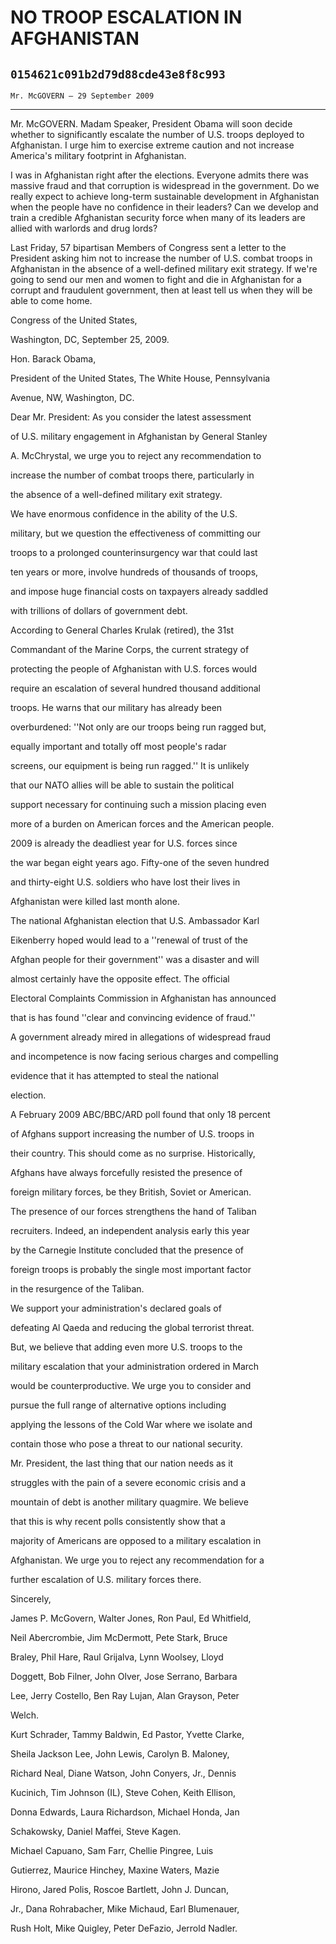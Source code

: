 # NO TROOP ESCALATION IN AFGHANISTAN
## `0154621c091b2d79d88cde43e8f8c993`
`Mr. McGOVERN — 29 September 2009`

---


Mr. McGOVERN. Madam Speaker, President Obama will soon decide whether 
to significantly escalate the number of U.S. troops deployed to 
Afghanistan. I urge him to exercise extreme caution and not increase 
America's military footprint in Afghanistan.

I was in Afghanistan right after the elections. Everyone admits there 
was massive fraud and that corruption is widespread in the government. 
Do we really expect to achieve long-term sustainable development in 
Afghanistan when the people have no confidence in their leaders? Can we 
develop and train a credible Afghanistan security force when many of 
its leaders are allied with warlords and drug lords?

Last Friday, 57 bipartisan Members of Congress sent a letter to the 
President asking him not to increase the number of U.S. combat troops 
in Afghanistan in the absence of a well-defined military exit strategy. 
If we're going to send our men and women to fight and die in 
Afghanistan for a corrupt and fraudulent government, then at least tell 
us when they will be able to come home.

















Congress of the United States,
















 Washington, DC, September 25, 2009.


 Hon. Barack Obama,


 President of the United States, The White House, Pennsylvania 




 Avenue, NW, Washington, DC.



 Dear Mr. President: As you consider the latest assessment 


 of U.S. military engagement in Afghanistan by General Stanley 


 A. McChrystal, we urge you to reject any recommendation to 


 increase the number of combat troops there, particularly in 


 the absence of a well-defined military exit strategy.



 We have enormous confidence in the ability of the U.S. 


 military, but we question the effectiveness of committing our 


 troops to a prolonged counterinsurgency war that could last 


 ten years or more, involve hundreds of thousands of troops, 


 and impose huge financial costs on taxpayers already saddled 


 with trillions of dollars of government debt.



 According to General Charles Krulak (retired), the 31st 


 Commandant of the Marine Corps, the current strategy of 


 protecting the people of Afghanistan with U.S. forces would 


 require an escalation of several hundred thousand additional 


 troops. He warns that our military has already been 


 overburdened: ''Not only are our troops being run ragged but, 


 equally important and totally off most people's radar 


 screens, our equipment is being run ragged.'' It is unlikely 


 that our NATO allies will be able to sustain the political 


 support necessary for continuing such a mission placing even 


 more of a burden on American forces and the American people.



 2009 is already the deadliest year for U.S. forces since 


 the war began eight years ago. Fifty-one of the seven hundred 


 and thirty-eight U.S. soldiers who have lost their lives in 


 Afghanistan were killed last month alone.



 The national Afghanistan election that U.S. Ambassador Karl 


 Eikenberry hoped would lead to a ''renewal of trust of the 


 Afghan people for their government'' was a disaster and will 


 almost certainly have the opposite effect. The official 


 Electoral Complaints Commission in Afghanistan has announced 


 that is has found ''clear and convincing evidence of fraud.'' 


 A government already mired in allegations of widespread fraud 


 and incompetence is now facing serious charges and compelling 


 evidence that it has attempted to steal the national 


 election.



 A February 2009 ABC/BBC/ARD poll found that only 18 percent 


 of Afghans support increasing the number of U.S. troops in 


 their country. This should come as no surprise. Historically, 


 Afghans have always forcefully resisted the presence of 


 foreign military forces, be they British, Soviet or American. 


 The presence of our forces strengthens the hand of Taliban 


 recruiters. Indeed, an independent analysis early this year 


 by the Carnegie Institute concluded that the presence of 


 foreign troops is probably the single most important factor 


 in the resurgence of the Taliban.



 We support your administration's declared goals of 


 defeating Al Qaeda and reducing the global terrorist threat. 


 But, we believe that adding even more U.S. troops to the 


 military escalation that your administration ordered in March 


 would be counterproductive. We urge you to consider and 


 pursue the full range of alternative options including 


 applying the lessons of the Cold War where we isolate and 


 contain those who pose a threat to our national security.



 Mr. President, the last thing that our nation needs as it 


 struggles with the pain of a severe economic crisis and a 


 mountain of debt is another military quagmire. We believe 


 that this is why recent polls consistently show that a 


 majority of Americans are opposed to a military escalation in 


 Afghanistan. We urge you to reject any recommendation for a 


 further escalation of U.S. military forces there.





 Sincerely,




 James P. McGovern, Walter Jones, Ron Paul, Ed Whitfield, 





 Neil Abercrombie, Jim McDermott, Pete Stark, Bruce 





 Braley, Phil Hare, Raul Grijalva, Lynn Woolsey, Lloyd 





 Doggett, Bob Filner, John Olver, Jose Serrano, Barbara 





 Lee, Jerry Costello, Ben Ray Lujan, Alan Grayson, Peter 





 Welch.




 Kurt Schrader, Tammy Baldwin, Ed Pastor, Yvette Clarke, 





 Sheila Jackson Lee, John Lewis, Carolyn B. Maloney, 





 Richard Neal, Diane Watson, John Conyers, Jr., Dennis 





 Kucinich, Tim Johnson (IL), Steve Cohen, Keith Ellison, 





 Donna Edwards, Laura Richardson, Michael Honda, Jan 





 Schakowsky, Daniel Maffei, Steve Kagen.




 Michael Capuano, Sam Farr, Chellie Pingree, Luis 





 Gutierrez, Maurice Hinchey, Maxine Waters, Mazie 





 Hirono, Jared Polis, Roscoe Bartlett, John J. Duncan, 





 Jr., Dana Rohrabacher, Mike Michaud, Earl Blumenauer, 





 Rush Holt, Mike Quigley, Peter DeFazio, Jerrold Nadler.
